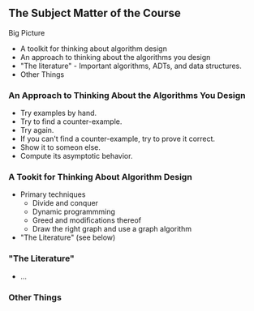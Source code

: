 The Subject Matter of the Course
--------------------------------

Big Picture

* A toolkit for thinking about algorithm design
* An approach to thinking about the algorithms you design
* "The literature" - Important algorithms, ADTs, and data structures.
* Other Things

### An Approach to Thinking About the Algorithms You Design

* Try examples by hand.
* Try to find a counter-example.
* Try again.
* If you can't find a counter-example, try to prove it correct.
* Show it to someon else.
* Compute its asymptotic behavior.

### A Tookit for Thinking About Algorithm Design

* Primary techniques
    * Divide and conquer
    * Dynamic programmming
    * Greed and modifications thereof
    * Draw the right graph and use a graph algorithm
* "The Literature" (see below)

### "The Literature"

* ...

### Other Things
